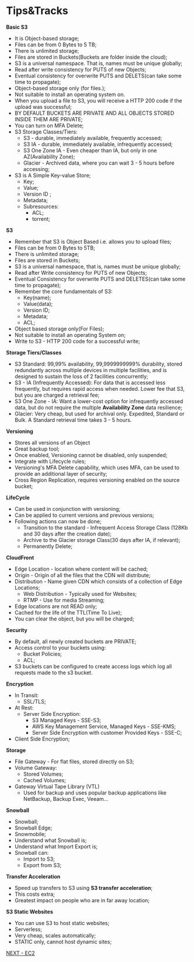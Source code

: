 # Tips&Tracks  

**Basic S3**  
* It is Object-based storage;  
* Files can be from 0 Bytes to 5 TB;  
* There is unlimited storage;
* Files are stored in Buckets(Buckets are folder inside the cloud);  
* S3 is a universal namespace. That is, names must be unique globally;  
* Read after write consistency for PUTS of new Objects;
* Eventual consistency for overwrite PUTS and DELETS(can take some time to propagate);  
* Object-based storage only (for files.);  
* Not suitable to install an operating system on.  
* When you upload a file to S3, you will receive a HTTP 200 code if the upload was successful;
* BY DEFAULT BUCKETS ARE PRIVATE AND ALL OBJECTS STORED INSIDE THEM ARE PRIVATE;
* You can turn on MFA Delete;  
* S3 Storage Classes/Tiers:  
  * S3 - durable, immediately available, frequently accessed;  
  * S3 IA - durable, immediately available, infrequently accessed;  
  * S3 One Zone IA - Even cheaper than IA, but only in one AZ(Availability Zone);  
  * Glacier - Archived data, where you can wait 3 - 5 hours before accessing;  
* S3 is A Simple Key-value Store;  
  * Key;  
  * Value;  
  * Version ID ;  
  * Metadata;  
  * Subresources:  
    * ACL;  
    * torrent;


**S3**  

* Remember that S3 is Object Based i.e. allows you to upload files;  
* Files can be from 0 Bytes to 5TB;  
* There is unlimited storage;  
* Files are stored in Buckets;  
* S3 is a universal namespace, that is, names must be unique globally;  
* Read after Write consistency for PUTS of new Objects;  
* Eventual Consistency for overwrite PUTS and DELETES(can take some time to propagate);  
* Remember the core fundamentals of S3:
  * Key(name);
  * Value(data);
  * Version ID;
  * Metadata;  
  * ACL;
* Object based storage only(For Files);  
* Not suitable to install an operating System on;  
* Write to S3 - HTTP 200 code for a successful write;


**Storage Tiers/Classes**  

* S3 Standard: 99,99% availability, 99,9999999999% durability, stored redundantly across multiple devices in multiple facilities, and is designed to sustain the loss of 2 facilities concurrently;  
* S3 - IA (Infrequently Accessed): For data that is accessed less frequently, but requires rapid access when needed. Lower fee that S3, but you are charged  a retrieval fee;
* S3 One Zone - IA: Want a lower-cost option for infrequently accessed data, but do not require the multiple **Availability Zone** data resilience;  
* Glacier: Very cheap, but used for archival only. Expedited, Standard or Bulk. A Standard retrieval time takes 3 - 5 hours.  

**Versioning**  

* Stores all versions of an Object  
* Great backup tool;  
* Once enabled, Versioning cannot be disabled, only suspended;  
* Integrate with Lifecycle rules;  
* Versioning's MFA Delete capability, which uses MFA, can be used to provide an additional layer of security;  
* Cross Region Replication, requires versioning enabled on the source bucket;  

**LifeCycle**  

* Can be used in conjunction with versioning;  
* Can be applied to current versions and previous versions;  
* Following actions can now be done;  
  * Transition to the standard - Infrequent Access Storage Class (128Kb and 30 days after the creation date);  
  * Archive to the Glacier storage Class(30 days after IA, if relevant);
  * Permanently Delete;  

**CloudFront**  

* Edge Location - location where content will be cached;  
* Origin - Origin of all the files that the CDN will distribute;  
* Distribution - Name given CDN which consists of a collection of Edge Locations;  
  * Web Distribution - Typically used for Websites;  
  * RTMP - Use for media Streaming;
* Edge locations are not READ only;  
* Cached for the life of the TTL(Time To Live);  
* You can clear the object, but you will be charged;  

**Security**  

* By default, all newly created buckets are PRIVATE;  
* Access control to your buckets using:  
  * Bucket Policies;
  * ACL;  
* S3 buckets can be configured to create access logs which log all requests made to the s3 bucket.  

**Encryption**  

* In Transit:  
  * SSL/TLS;  
* At Rest:  
  * Server Side Encryption:
    * S3 Managed Keys - SSE-S3;
    * AWS Key Management Service, Managed Keys - SSE-KMS;  
    * Server Side Encryption with customer Provided Keys - SSE-C;  
* Client Side Encryption;  

**Storage**  

* File Gateway - For flat files, stored directly on S3;  
* Volume Gateway:  
  * Stored Volumes;
  * Cached Volumes;  
* Gateway Virtual Tape Library (VTL)  
  * Used for backup and uses popular backup applications like NetBackup, Backup Exec, Veeam...

**Snowball**  

* Snowball;  
* Snowball Edge;  
* Snowmobile;  
* Understand what Snowball is;  
* Understand what Import Export is;  
* Snowball can:
  * Import to S3;
  * Export from S3;

**Transfer Acceleration**  

* Speed up transfers to S3 using **S3 transfer acceleration**;  
* This costs extra;  
* Greatest impact on people who are in far away location;  

**S3 Static Websites**  

* You can use S3 to host static websites;  
* Serverless;  
* Very cheap, scales automatically;
* STATIC only, cannot host dynamic sites;  

[NEXT - EC2](ec2.md)
